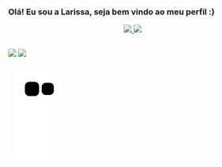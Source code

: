### Olá! Eu sou a Larissa, seja bem vindo ao meu perfil :)

<div align="center">
  <a href="https://github.com/larissaperinoto">
  <img height="180em" src="https://github-readme-stats.vercel.app/api?username=larissaperinoto&show_icons=true&theme=cobalt&include_all_commits=true&count_private=true"/>
  <img height="180em" src="https://github-readme-stats.vercel.app/api/top-langs/?username=larissaperinoto&layout=compact&langs_count=7&theme=cobalt"/>
</div>
  
  ##
 
<div> 
  <a href = "mailto:perinotolarissa@gmail.com"><img src="https://img.shields.io/badge/-Gmail-%23333?style=for-the-badge&logo=gmail&logoColor=white" target="_blank"></a>
  <a href="www.linkedin.com/in/larissa-perinoto-a5053696" target="_blank"><img src="https://img.shields.io/badge/-LinkedIn-%230077B5?style=for-the-badge&logo=linkedin&logoColor=white" target="_blank"></a> 
 
  ![Snake animation](https://github.com/rafaballerini/rafaballerini/blob/output/github-contribution-grid-snake.svg)
 
</div>
